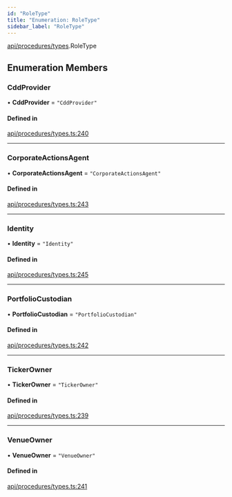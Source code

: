 ```yaml
---
id: "RoleType"
title: "Enumeration: RoleType"
sidebar_label: "RoleType"
---
```


[api/procedures/types](../../../../../modules/API/Procedures/Types/Types.md).RoleType

## Enumeration Members

### CddProvider

• **CddProvider** = ``"CddProvider"``

#### Defined in

[api/procedures/types.ts:240](https://github.com/PolymeshAssociation/polymesh-sdk/blob/c8da9dfce/src/api/procedures/types.ts#L240)

___

### CorporateActionsAgent

• **CorporateActionsAgent** = ``"CorporateActionsAgent"``

#### Defined in

[api/procedures/types.ts:243](https://github.com/PolymeshAssociation/polymesh-sdk/blob/c8da9dfce/src/api/procedures/types.ts#L243)

___

### Identity

• **Identity** = ``"Identity"``

#### Defined in

[api/procedures/types.ts:245](https://github.com/PolymeshAssociation/polymesh-sdk/blob/c8da9dfce/src/api/procedures/types.ts#L245)

___

### PortfolioCustodian

• **PortfolioCustodian** = ``"PortfolioCustodian"``

#### Defined in

[api/procedures/types.ts:242](https://github.com/PolymeshAssociation/polymesh-sdk/blob/c8da9dfce/src/api/procedures/types.ts#L242)

___

### TickerOwner

• **TickerOwner** = ``"TickerOwner"``

#### Defined in

[api/procedures/types.ts:239](https://github.com/PolymeshAssociation/polymesh-sdk/blob/c8da9dfce/src/api/procedures/types.ts#L239)

___

### VenueOwner

• **VenueOwner** = ``"VenueOwner"``

#### Defined in

[api/procedures/types.ts:241](https://github.com/PolymeshAssociation/polymesh-sdk/blob/c8da9dfce/src/api/procedures/types.ts#L241)
